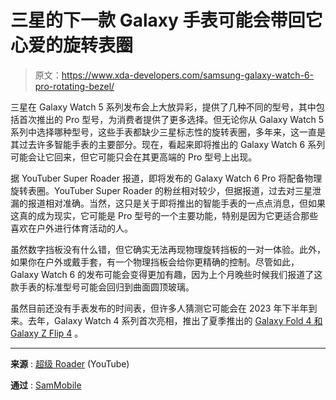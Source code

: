 # 三星的下一款 Galaxy 手表可能会带回它心爱的旋转表圈

> 原文：<https://www.xda-developers.com/samsung-galaxy-watch-6-pro-rotating-bezel/>

三星在 Galaxy Watch 5 系列发布会上大放异彩，提供了几种不同的型号，其中包括首次推出的 Pro 型号，为消费者提供了更多选择。但无论你从 Galaxy Watch 5 系列中选择哪种型号，这些手表都缺少三星标志性的旋转表圈，多年来，这一直是其过去许多智能手表的主要部分。现在，看起来即将推出的 Galaxy Watch 6 系列可能会让它回来，但它可能只会在其更高端的 Pro 型号上出现。

据 YouTuber Super Roader 报道，即将发布的 Galaxy Watch 6 Pro 将配备物理旋转表圈。YouTuber Super Roader 的粉丝相对较少，但据报道，过去对三星泄漏的报道相对准确。当然，这只是关于即将推出的智能手表的一点点消息，但如果这真的成为现实，它可能是 Pro 型号的一个主要功能，特别是因为它更适合那些喜欢在户外进行体育活动的人。

虽然数字挡板没有什么错，但它确实无法再现物理旋转挡板的一对一体验。此外，如果你在户外或戴手套，有一个物理挡板会给你更精确的控制。尽管如此，Galaxy Watch 6 的发布可能会变得更加有趣，因为上个月晚些时候我们报道了这款手表的标准型号可能会回归到曲面圆顶玻璃。

虽然目前还没有手表发布的时间表，但许多人猜测它可能会在 2023 年下半年到来。去年，Galaxy Watch 4 系列首次亮相，推出了夏季推出的 [Galaxy Fold 4 和 Galaxy Z Flip 4](https://www.xda-developers.com/samsung-galaxy-z-fold-4-vs-samsung-galaxy-z-flip-4/) 。

* * *

**来源** : [超级 Roader](https://www.youtube.com/watch?v=3bnHKK0GaHA) (YouTube)

**通过** : [SamMobile](https://www.sammobile.com/news/galaxy-watch-6-pro-gets-a-physical-rotating-bezel/)